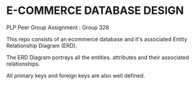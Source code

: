 # E-COMMERCE DATABASE DESIGN

PLP Peer Group Assignment : Group 328

This repo consists of an ecommerce database and it's associated Entity Relationship Diagram (ERD).

The ERD Diagram portrays all the entities. attributes and their associated relationships. 

All primary keys and foreign keys are also well defined. 
